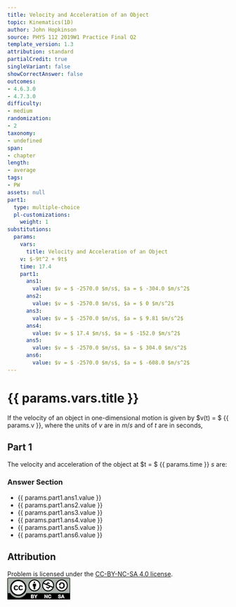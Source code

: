 ```yaml
---
title: Velocity and Acceleration of an Object
topic: Kinematics(1D)
author: John Hopkinson
source: PHYS 112 2019W1 Practice Final Q2
template_version: 1.3
attribution: standard
partialCredit: true
singleVariant: false
showCorrectAnswer: false
outcomes:
- 4.6.3.0
- 4.7.3.0
difficulty:
- medium
randomization:
- 2
taxonomy:
- undefined
span:
- chapter
length:
- average
tags:
- PW
assets: null
part1:
  type: multiple-choice
  pl-customizations:
    weight: 1
substitutions:
  params:
    vars:
      title: Velocity and Acceleration of an Object
    v: $-9t^2 + 9t$
    time: 17.4
    part1:
      ans1:
        value: $v = $ -2570.0 $m/s$, $a = $ -304.0 $m/s^2$
      ans2:
        value: $v = $ -2570.0 $m/s$, $a = $ 0 $m/s^2$
      ans3:
        value: $v = $ -2570.0 $m/s$, $a = $ 9.81 $m/s^2$
      ans4:
        value: $v = $ 17.4 $m/s$, $a = $ -152.0 $m/s^2$
      ans5:
        value: $v = $ -2570.0 $m/s$, $a = $ 304.0 $m/s^2$
      ans6:
        value: $v = $ -2570.0 $m/s$, $a = $ -608.0 $m/s^2$
---
```

# {{ params.vars.title }}
If the velocity of an object in one-dimensional motion is given by $v(t) = $ {{ params.v }}, where the units of $v$ are in $m/s$ and of $t$ are in seconds,

## Part 1

The velocity and acceleration of the object at $t = $ {{ params.time }} $s$ are:

### Answer Section

- {{ params.part1.ans1.value }}
- {{ params.part1.ans2.value }}
- {{ params.part1.ans3.value }}
- {{ params.part1.ans4.value }}
- {{ params.part1.ans5.value }}
- {{ params.part1.ans6.value }}

## Attribution

Problem is licensed under the [CC-BY-NC-SA 4.0 license](https://creativecommons.org/licenses/by-nc-sa/4.0/).<br> ![The Creative Commons 4.0 license requiring attribution-BY, non-commercial-NC, and share-alike-SA license.](https://raw.githubusercontent.com/firasm/bits/master/by-nc-sa.png)